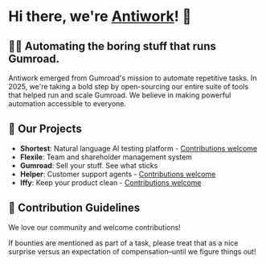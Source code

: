 # Hi there, we're [Antiwork](https://antiwork.com)! 👋

## 🙋‍♀️ Automating the boring stuff that runs Gumroad.
Antiwork emerged from Gumroad's mission to automate repetitive tasks. In 2025, we're taking a bold step by open-sourcing our entire suite of tools that helped run and scale Gumroad. We believe in making powerful automation accessible to everyone.

## 🚀 Our Projects
- **Shortest**: Natural language AI testing platform - [Contributions welcome](https://github.com/anti-work/shortest)
- **Flexile**: Team and shareholder management system
- **Gumroad**: Sell your stuff. See what sticks
- **Helper**: Customer support agents - [Contributions welcome](https://github.com/anti-work/helper)
- **Iffy**: Keep your product clean - [Contributions welcome](https://github.com/anti-work/iffy)

## 🌈 Contribution Guidelines
We love our community and welcome contributions!

If bounties are mentioned as part of a task, please treat that as a nice surprise versus an expectation of compensation–until we figure things out!

